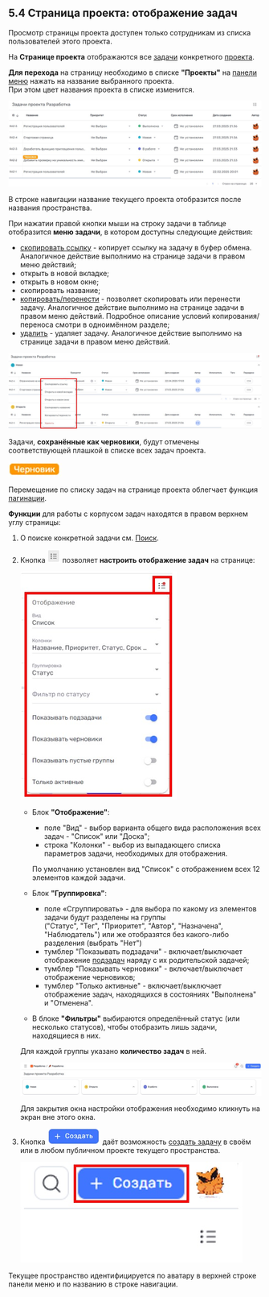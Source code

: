 ## 5.4 Страница проекта: отображение задач

Просмотр страницы проекта доступен только сотрудникам из списка пользователей этого проекта.

На **Странице проекта** отображаются все [задачи](../6_task/6_task.md) конкретного [проекта](5_project.md).

**Для перехода** на страницу необходимо в списке **"Проекты"** на [панели меню](../3_menu/3_menu.md) нажать на название выбранного проекта.  
При этом цвет названия проекта в списке изменится.

![5.4-1](/imgs/5.4-1.jpg)

В строке навигации название текущего проекта отобразится после названия пространства.  

При нажатии правой кнопки мыши на строку задачи в таблице отобразится **меню задачи**, в котором доступны следующие действия:

- [скопировать ссылку](../6_task/6.2_task_page/6.2_task_page.md) - копирует ссылку на задачу в буфер обмена. Аналогичное действие выполнимо на странице задачи в правом меню действий;
- открыть в новой вкладке;
- открыть в новом окне;
- скопировать название;
- [копировать/перенести](../6_task/6.2_task_page/6.2.4_relocate.md) - позволяет скопировать или перенести задачу. Аналогичное действие выполнимо на странице задачи в правом меню действий. Подробное описание условий копирования/переноса смотри в одноимённом разделе;
- [удалить](../6_task/6.2_task_page/6.2_task_page.md) - удаляет задачу. Аналогичное действие выполнимо на странице задачи в правом меню действий.

![task_menu](/imgs/task_menu.jpg)

Задачи, **сохранённые как черновики**, будут отмечены соответствующей плашкой в списке всех задач проекта.

![черновик](/imgs/черновик.jpg)

Перемещение по списку задач на странице проекта облегчает функция [пагинации](../10_general_operations/10.3_pagination.md).

**Функции** для работы с корпусом задач находятся в правом верхнем углу cтраницы:

1. О поиске конкретной задачи см. [Поиск](../10_general_operations/10.5_search.md).

2. Кнопка ![упорядочить](/imgs/упорядочить.jpg) позволяет **настроить отображение задач** на странице:

   ![5.4-4](/imgs/5.4-4.jpg)
   - Блок **"Отображение"**:
     - поле "Вид" - выбор варианта общего вида расположения всех задач - "Список" или "Доска";  
     - строка "Колонки" - выбор из выпадающего списка параметров задачи, необходимых для отображения.  

     По умолчанию установлен вид "Список" с отображением всех 12 элементов каждой задачи.  

   - Блок **"Группировка"**:  
     - поле «Сгруппировать» - для выбора по какому из элементов задачи будут разделены на группы  
    ("Статус", "Тег", "Приоритет", "Автор", "Назначена", "Наблюдатель") или же отобразятся без какого-либо разделения (выбрать "Нет")  
     - тумблер "Показывать подзадачи" - включает/выключает отображение [подзадач](../6_task/6.3_sub-task.md) наряду с их родительской задачей;  
     - тумблер "Показывать черновики" - включает/выключает отображение черновиков;
     - тумблер "Только активные" - включает/выключает отображение задач, находящихся в состояниях "Выполнена" и "Отменена".  
   - В блоке **"Фильтры"** выбираются определённый статус (или несколько статусов), чтобы отобразить лишь задачи, находящиеся в них.  
  
   Для каждой группы указано **количество задач** в ней.

   ![5.4-5](/imgs/5.4-5.jpg)

   Для закрытия окна настройки отображения необходимо кликнуть на экран вне этого окна.

3. Кнопка ![плюс](/imgs/плюс.jpg) даёт возможность [создать задачу](../6_task/6.1_create/6.1_create.md) в своём или в любом публичном проекте текущего пространства.

   ![5.4-6](/imgs/5.4-6.jpg)

Текущее пространство идентифицируется по аватару в верхней строке панели меню и по названию в строке навигации.
